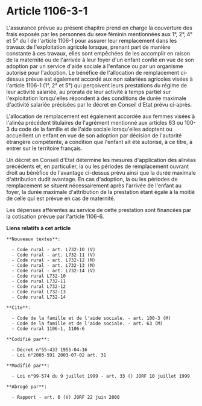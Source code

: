 # Article 1106-3-1

L'assurance prévue au présent chapitre prend en charge la couverture des frais exposés par les personnes du sexe féminin
mentionnées aux 1°, 2°, 4° et 5° du I de l'article 1106-1 pour assurer leur remplacement dans les travaux de l'exploitation
agricole lorsque, prenant part de manière constante à ces travaux, elles sont empêchées de les accomplir en raison de la
maternité ou de l'arrivée à leur foyer d'un enfant confié en vue de son adoption par un service d'aide sociale à l'enfance ou
par un organisme autorisé pour l'adoption. Le bénéfice de l'allocation de remplacement ci-dessus prévue est également accordé
aux non salariées agricoles visées à l'article 1106-1 (1°, 2° et 5°) qui perçoivent leurs prestations du régime de leur
activité salariée, au prorata de leur activité à temps partiel sur l'exploitation lorsqu'elles répondent à des conditions de
durée maximale d'activité salariée précisées par le décret en Conseil d'Etat prévu ci-après.

L'allocation de remplacement est également accordée aux femmes visées à l'alinéa précédent titulaires de l'agrément mentionné
aux articles 63 ou 100-3 du code de la famille et de l'aide sociale lorsqu'elles adoptent ou accueillent un enfant en vue de
son adoption par décision de l'autorité étrangère compétente, à condition que l'enfant ait été autorisé, à ce titre, à entrer
sur le territoire français.

Un décret en Conseil d'Etat détermine les mesures d'application des alinéas précédents et, en particulier, la ou les périodes
de remplacement ouvrant droit au bénéfice de l'avantage ci-dessus prévu ainsi que la durée maximale d'attribution dudit
avantage. En cas d'adoption, la ou les périodes de remplacement se situent nécessairement après l'arrivée de l'enfant au
foyer, la durée maximale d'attribution de la prestation étant égale à la moitié de celle qui est prévue en cas de maternité.

Les dépenses afférentes au service de cette prestation sont financées par la cotisation prévue par l'article 1106-6.

**Liens relatifs à cet article**

	**Nouveaux textes**:

	  - Code rural - art. L732-10 (V)
	  - Code rural - art. L732-11 (V)
	  - Code rural - art. L732-12 (M)
	  - Code rural - art. L732-13 (M)
	  - Code rural - art. L732-14 (V)
	  - Code rural L732-10
	  - Code rural L732-11
	  - Code rural L732-12
	  - Code rural L732-13
	  - Code rural L732-14

	**Cite**:

	  - Code de la famille et de l'aide sociale. - art. 100-3 (M)
	  - Code de la famille et de l'aide sociale. - art. 63 (M)
	  - Code rural 1106-1, 1106-6

	**Codifié par**:

	  - Décret n°55-433 1955-04-16
	  - Loi n°2003-591 2003-07-02 art. 31

	**Modifié par**:

	  - Loi n°99-574 du 9 juillet 1999 - art. 33 () JORF 10 juillet 1999

	**Abrogé par**:

	  - Rapport - art. 6 (V) JORF 22 juin 2000
